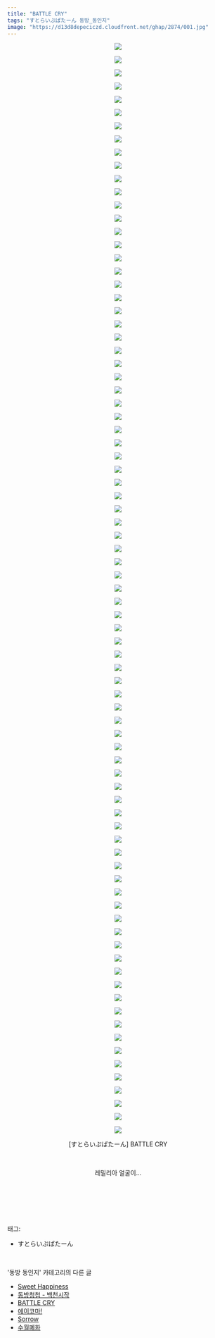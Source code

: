 ```yaml
---
title: "BATTLE CRY"
tags: "すとらいぷぱたーん 동방_동인지"
image: "https://d13d8depeciczd.cloudfront.net/ghap/2874/001.jpg"
---
```

<div class="article">
<p style="text-align: center; clear: none; float: none;"><img src="{{ site.imgserver12 }}/ghap/2874/001.jpg"/></p>
<p style="text-align: center; clear: none; float: none;"><img src="{{ site.imgserver12 }}/ghap/2874/002.jpg"/></p>
<p style="text-align: center; clear: none; float: none;"><img src="{{ site.imgserver12 }}/ghap/2874/003.jpg"/></p>
<p style="text-align: center; clear: none; float: none;"><img src="{{ site.imgserver12 }}/ghap/2874/004.jpg"/></p>
<p style="text-align: center; clear: none; float: none;"><img src="{{ site.imgserver12 }}/ghap/2874/005.jpg"/></p>
<p style="text-align: center; clear: none; float: none;"><img src="{{ site.imgserver12 }}/ghap/2874/006.jpg"/></p>
<p style="text-align: center; clear: none; float: none;"><img src="{{ site.imgserver12 }}/ghap/2874/007.jpg"/></p>
<p style="text-align: center; clear: none; float: none;"><img src="{{ site.imgserver12 }}/ghap/2874/008.jpg"/></p>
<p style="text-align: center; clear: none; float: none;"><img src="{{ site.imgserver12 }}/ghap/2874/009.jpg"/></p>
<p style="text-align: center; clear: none; float: none;"><img src="{{ site.imgserver12 }}/ghap/2874/010.jpg"/></p>
<p style="text-align: center; clear: none; float: none;"><img src="{{ site.imgserver12 }}/ghap/2874/011.jpg"/></p>
<p style="text-align: center; clear: none; float: none;"><img src="{{ site.imgserver12 }}/ghap/2874/012.jpg"/></p>
<p style="text-align: center; clear: none; float: none;"><img src="{{ site.imgserver12 }}/ghap/2874/013.jpg"/></p>
<p style="text-align: center; clear: none; float: none;"><img src="{{ site.imgserver12 }}/ghap/2874/014.jpg"/></p>
<p style="text-align: center; clear: none; float: none;"><img src="{{ site.imgserver12 }}/ghap/2874/015.jpg"/></p>
<p style="text-align: center; clear: none; float: none;"><img src="{{ site.imgserver12 }}/ghap/2874/016.jpg"/></p>
<p style="text-align: center; clear: none; float: none;"><img src="{{ site.imgserver12 }}/ghap/2874/017.jpg"/></p>
<p style="text-align: center; clear: none; float: none;"><img src="{{ site.imgserver12 }}/ghap/2874/018.jpg"/></p>
<p style="text-align: center; clear: none; float: none;"><img src="{{ site.imgserver12 }}/ghap/2874/019.jpg"/></p>
<p style="text-align: center; clear: none; float: none;"><img src="{{ site.imgserver12 }}/ghap/2874/020.jpg"/></p>
<p style="text-align: center; clear: none; float: none;"><img src="{{ site.imgserver12 }}/ghap/2874/021.jpg"/></p>
<p style="text-align: center; clear: none; float: none;"><img src="{{ site.imgserver12 }}/ghap/2874/022.jpg"/></p>
<p style="text-align: center; clear: none; float: none;"><img src="{{ site.imgserver12 }}/ghap/2874/023.jpg"/></p>
<p style="text-align: center; clear: none; float: none;"><img src="{{ site.imgserver12 }}/ghap/2874/024.jpg"/></p>
<p style="text-align: center; clear: none; float: none;"><img src="{{ site.imgserver12 }}/ghap/2874/025.jpg"/></p>
<p style="text-align: center; clear: none; float: none;"><img src="{{ site.imgserver12 }}/ghap/2874/026.jpg"/></p>
<p style="text-align: center; clear: none; float: none;"><img src="{{ site.imgserver12 }}/ghap/2874/027.jpg"/></p>
<p style="text-align: center; clear: none; float: none;"><img src="{{ site.imgserver12 }}/ghap/2874/028.jpg"/></p>
<p style="text-align: center; clear: none; float: none;"><img src="{{ site.imgserver12 }}/ghap/2874/029.jpg"/></p>
<p style="text-align: center; clear: none; float: none;"><img src="{{ site.imgserver12 }}/ghap/2874/030.jpg"/></p>
<p style="text-align: center; clear: none; float: none;"><img src="{{ site.imgserver12 }}/ghap/2874/031.jpg"/></p>
<p style="text-align: center; clear: none; float: none;"><img src="{{ site.imgserver12 }}/ghap/2874/032.jpg"/></p>
<p style="text-align: center; clear: none; float: none;"><img src="{{ site.imgserver12 }}/ghap/2874/033.jpg"/></p>
<p style="text-align: center; clear: none; float: none;"><img src="{{ site.imgserver12 }}/ghap/2874/034.jpg"/></p>
<p style="text-align: center; clear: none; float: none;"><img src="{{ site.imgserver12 }}/ghap/2874/035.jpg"/></p>
<p style="text-align: center; clear: none; float: none;"><img src="{{ site.imgserver12 }}/ghap/2874/036.jpg"/></p>
<p style="text-align: center; clear: none; float: none;"><img src="{{ site.imgserver12 }}/ghap/2874/037.jpg"/></p>
<p style="text-align: center; clear: none; float: none;"><img src="{{ site.imgserver12 }}/ghap/2874/038.jpg"/></p>
<p style="text-align: center; clear: none; float: none;"><img src="{{ site.imgserver12 }}/ghap/2874/039.jpg"/></p>
<p style="text-align: center; clear: none; float: none;"><img src="{{ site.imgserver12 }}/ghap/2874/040.jpg"/></p>
<p style="text-align: center; clear: none; float: none;"><img src="{{ site.imgserver12 }}/ghap/2874/041.jpg"/></p>
<p style="text-align: center; clear: none; float: none;"><img src="{{ site.imgserver12 }}/ghap/2874/042.jpg"/></p>
<p style="text-align: center; clear: none; float: none;"><img src="{{ site.imgserver12 }}/ghap/2874/043.jpg"/></p>
<p style="text-align: center; clear: none; float: none;"><img src="{{ site.imgserver12 }}/ghap/2874/044.jpg"/></p>
<p style="text-align: center; clear: none; float: none;"><img src="{{ site.imgserver12 }}/ghap/2874/045.jpg"/></p>
<p style="text-align: center; clear: none; float: none;"><img src="{{ site.imgserver12 }}/ghap/2874/046.jpg"/></p>
<p style="text-align: center; clear: none; float: none;"><img src="{{ site.imgserver12 }}/ghap/2874/047.jpg"/></p>
<p style="text-align: center; clear: none; float: none;"><img src="{{ site.imgserver12 }}/ghap/2874/048.jpg"/></p>
<p style="text-align: center; clear: none; float: none;"><img src="{{ site.imgserver12 }}/ghap/2874/049.jpg"/></p>
<p style="text-align: center; clear: none; float: none;"><img src="{{ site.imgserver12 }}/ghap/2874/050.jpg"/></p>
<p style="text-align: center; clear: none; float: none;"><img src="{{ site.imgserver12 }}/ghap/2874/051.jpg"/></p>
<p style="text-align: center; clear: none; float: none;"><img src="{{ site.imgserver12 }}/ghap/2874/052.jpg"/></p>
<p style="text-align: center; clear: none; float: none;"><img src="{{ site.imgserver12 }}/ghap/2874/053.jpg"/></p>
<p style="text-align: center; clear: none; float: none;"><img src="{{ site.imgserver12 }}/ghap/2874/054.jpg"/></p>
<p style="text-align: center; clear: none; float: none;"><img src="{{ site.imgserver12 }}/ghap/2874/055.jpg"/></p>
<p style="text-align: center; clear: none; float: none;"><img src="{{ site.imgserver12 }}/ghap/2874/056.jpg"/></p>
<p style="text-align: center; clear: none; float: none;"><img src="{{ site.imgserver12 }}/ghap/2874/057.jpg"/></p>
<p style="text-align: center; clear: none; float: none;"><img src="{{ site.imgserver12 }}/ghap/2874/058.jpg"/></p>
<p style="text-align: center; clear: none; float: none;"><img src="{{ site.imgserver12 }}/ghap/2874/059.jpg"/></p>
<p style="text-align: center; clear: none; float: none;"><img src="{{ site.imgserver12 }}/ghap/2874/060.jpg"/></p>
<p style="text-align: center; clear: none; float: none;"><img src="{{ site.imgserver12 }}/ghap/2874/061.jpg"/></p>
<p style="text-align: center; clear: none; float: none;"><img src="{{ site.imgserver12 }}/ghap/2874/062.jpg"/></p>
<p style="text-align: center; clear: none; float: none;"><img src="{{ site.imgserver12 }}/ghap/2874/063.jpg"/></p>
<p style="text-align: center; clear: none; float: none;"><img src="{{ site.imgserver12 }}/ghap/2874/064.jpg"/></p>
<p style="text-align: center; clear: none; float: none;"><img src="{{ site.imgserver12 }}/ghap/2874/065.jpg"/></p>
<p style="text-align: center; clear: none; float: none;"><img src="{{ site.imgserver12 }}/ghap/2874/066.jpg"/></p>
<p style="text-align: center; clear: none; float: none;"><img src="{{ site.imgserver12 }}/ghap/2874/067.jpg"/></p>
<p style="text-align: center; clear: none; float: none;"><img src="{{ site.imgserver12 }}/ghap/2874/068.jpg"/></p>
<p style="text-align: center; clear: none; float: none;"><img src="{{ site.imgserver12 }}/ghap/2874/069.jpg"/></p>
<p style="text-align: center; clear: none; float: none;"><img src="{{ site.imgserver12 }}/ghap/2874/070.jpg"/></p>
<p style="text-align: center; clear: none; float: none;"><img src="{{ site.imgserver12 }}/ghap/2874/071.jpg"/></p>
<p style="text-align: center; clear: none; float: none;"><img src="{{ site.imgserver12 }}/ghap/2874/072.jpg"/></p>
<p style="text-align: center; clear: none; float: none;"><img src="{{ site.imgserver12 }}/ghap/2874/073.jpg"/></p>
<p style="text-align: center; clear: none; float: none;"><img src="{{ site.imgserver12 }}/ghap/2874/074.jpg"/></p>
<p style="text-align: center; clear: none; float: none;"><img src="{{ site.imgserver12 }}/ghap/2874/075.jpg"/></p>
<p style="text-align: center; clear: none; float: none;"><img src="{{ site.imgserver12 }}/ghap/2874/076.jpg"/></p>
<p style="text-align: center; clear: none; float: none;"><img src="{{ site.imgserver12 }}/ghap/2874/077.jpg"/></p>
<p style="text-align: center; clear: none; float: none;"><img src="{{ site.imgserver12 }}/ghap/2874/078.jpg"/></p>
<p style="text-align: center; clear: none; float: none;"><img src="{{ site.imgserver12 }}/ghap/2874/079.jpg"/></p>
<p style="text-align: center; clear: none; float: none;"><img src="{{ site.imgserver12 }}/ghap/2874/080.jpg"/></p>
<p style="text-align: center; clear: none; float: none;"><img src="{{ site.imgserver12 }}/ghap/2874/081.jpg"/></p>
<p style="text-align: center; clear: none; float: none;"><img src="{{ site.imgserver12 }}/ghap/2874/082.jpg"/></p>
<p style="text-align: center; clear: none; float: none;"><img src="{{ site.imgserver12 }}/ghap/2874/083.jpg"/></p>
<p style="text-align: center; clear: none; float: none;">[すとらいぷぱたーん] BATTLE CRY</p>
<p style="text-align: center; clear: none; float: none;"><br/></p>
<p style="text-align: center; clear: none; float: none;">레밀리아 얼굴이...</p>
<p style="text-align: center; clear: none; float: none;"><br/></p>
<p><br/></p>
</div><br/>
<div class="tagTrail">
<p>태그: </p>
<ul>
<li>すとらいぷぱたーん</li>
</ul>
</div><br/>
<div class="another">
<p>'동방 동인지' 카테고리의 다른 글</p>
<ul>
<li><a href="/ghap_2876">Sweet Happiness</a></li>
<li><a href="/ghap_2875">동방청첩 - 백천시작</a></li>
<li><a href="/ghap_2874">BATTLE CRY</a></li>
<li><a href="/ghap_2873">에이코마!</a></li>
<li><a href="/ghap_2872">Sorrow</a></li>
<li><a href="/ghap_2871">수월폐화</a></li>
</ul>
</div><br/>
<div class="cb_module cb_fluid">
<div class="cb_wrt cb_profile">
</div><!-- commentList close -->
</div><br/>
